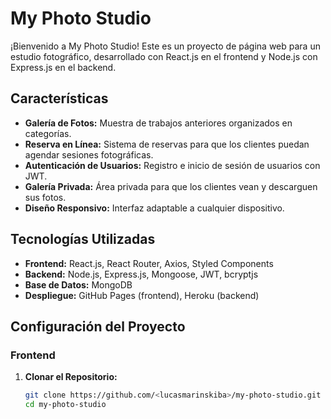 # My Photo Studio

¡Bienvenido a My Photo Studio! Este es un proyecto de página web para un estudio fotográfico, desarrollado con React.js en el frontend y Node.js con Express.js en el backend.

## Características

- **Galería de Fotos:** Muestra de trabajos anteriores organizados en categorías.
- **Reserva en Línea:** Sistema de reservas para que los clientes puedan agendar sesiones fotográficas.
- **Autenticación de Usuarios:** Registro e inicio de sesión de usuarios con JWT.
- **Galería Privada:** Área privada para que los clientes vean y descarguen sus fotos.
- **Diseño Responsivo:** Interfaz adaptable a cualquier dispositivo.

## Tecnologías Utilizadas

- **Frontend:** React.js, React Router, Axios, Styled Components
- **Backend:** Node.js, Express.js, Mongoose, JWT, bcryptjs
- **Base de Datos:** MongoDB
- **Despliegue:** GitHub Pages (frontend), Heroku (backend)

## Configuración del Proyecto

### Frontend

1. **Clonar el Repositorio:**
   ```bash
   git clone https://github.com/<lucasmarinskiba>/my-photo-studio.git
   cd my-photo-studio

